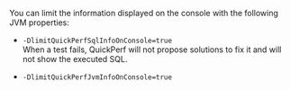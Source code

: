 You can limit the information displayed on the console with the following JVM properties:
* `-DlimitQuickPerfSqlInfoOnConsole=true` <br>
When a test fails, QuickPerf will not propose solutions to fix it and will not show the executed SQL.

* `-DlimitQuickPerfJvmInfoOnConsole=true`